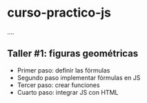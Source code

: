 # curso-practico-js

....

## Taller #1: figuras geométricas

- Primer paso: definir las fórmulas
- Segundo paso implementar fórmulas en JS
- Tercer paso: crear funciones
- Cuarto paso: integrar JS con HTML
